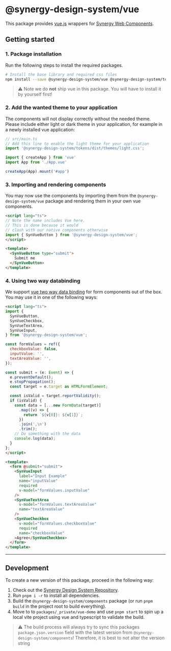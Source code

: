 # @synergy-design-system/vue

This package provides [vue.js](https://vuejs.org/) wrappers for [Synergy Web Components](https://github.com/SickDesignSystem/synergy/tree/main/packages/components).

## Getting started

### 1. Package installation

Run the following steps to install the required packages.

```bash
# Install the base library and required css files
npm install --save @synergy-design-system/vue @synergy-design-system/tokens
```

> ⚠️ Note we do **not** ship vue in this package.
> You will have to install it by yourself first!

### 2. Add the wanted theme to your application

The components will not display correctly without the needed theme. Please include either light or dark theme in your application, for example in a newly installed vue application:

```ts
// src/main.ts
// Add this line to enable the light theme for your application
import '@synergy-design-system/tokens/dist/themes/light.css';

import { createApp } from 'vue'
import App from './App.vue'

createApp(App).mount('#app')
```

### 3. Importing and rendering components

You may now use the components by importing them from the `@synergy-design-system/vue` package and rendering them in your own vue components.

```html
<script lang="ts">
// Note the name includes Vue here.
// This is done because it would
// clash with our native components otherwise
import { SynVueButton } from '@synergy-design-system/vue';
</script>

<template>
  <SynVueButton type="submit">
    Submit me
  </SynVueButton>
</template>
```

### 4. Using two way databinding

We support [vue two way data binding](https://vuejs.org/guide/components/v-model.html) for form components out of the box.
You may use it in one of the following ways:

```html
<script lang="ts">
import {
  SynVueButton,
  SynVueCheckbox,
  SynVueTextArea,
  SynVueInput,
} from '@synergy-design-system/vue';

const formValues = ref({
  checkboxValue: false,
  inputValue: '',
  textAreaValue: '',
});

const submit = (e: Event) => {
  e.preventDefault();
  e.stopPropagation();
  const target = e.target as HTMLFormElement;

  const isValid = target.reportValidity();
  if (isValid) {
    const data = [...new FormData(target)]
      .map((v) => {
        return `${v[0]}: ${v[1]}`;
      })
      .join(',\n')
      .trim();
    // Do something with the data
    console.log(data);
  }
};
</script>

<template>
  <form @submit="submit">
    <SynVueInput
      label="Input Example"
      name="inputValue"
      required
      v-model="formValues.inputValue"
    />
    <SynVueTextArea
      v-model="formValues.textAreaValue"
      name="textAreaValue"
    />
    <SynVueCheckbox
      v-model="formValues.checkboxValue"
      required
      name="checkboxValue"
    >Agree</SynVueCheckbox>
  </form>
</template>
```

---

## Development

To create a new version of this package, proceed in the following way:

1. Check out the [Synergy Design System Repository](https://github.com/SickDesignSystem/synergy).
2. Run `pnpm i -r` to install all dependencies.
3. Build the `@synergy-design-system/components` package (or run `pnpm build` in the project root to build everything).
4. Move to to `packages/_private/vue-demo` and use `pnpm start` to spin up a local vite project using vue and typescript to validate the build.

> ⚠️ The build process will always try to sync this packages `package.json.version` field with the latest version from `@synergy-design-system/components`!
> Therefore, it is best to not alter the version string
